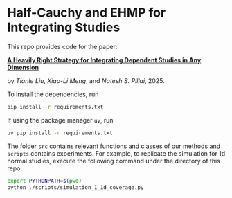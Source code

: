 # Half-Cauchy and EHMP for Integrating Studies


This repo provides code for the paper:

[**A Heavily Right Strategy for Integrating Dependent Studies in Any Dimension**](https://arxiv.org/abs/2501.01065) 

by *Tianle Liu*, *Xiao-Li Meng*, and *Natesh S. Pillai*, 2025.


To install the dependencies, run

```Bash
pip install -r requirements.txt
```

If using the package manager `uv`, run

```Bash
uv pip install -r requirements.txt
```

The folder `src` contains relevant functions and classes of our methods and `scripts` contains experiments. For example, to replicate the simulation for 1d normal studies, execute the following command under the directory of this repo:

```Bash
export PYTHONPATH=$(pwd)
python ./scripts/simulation_1_1d_coverage.py
```